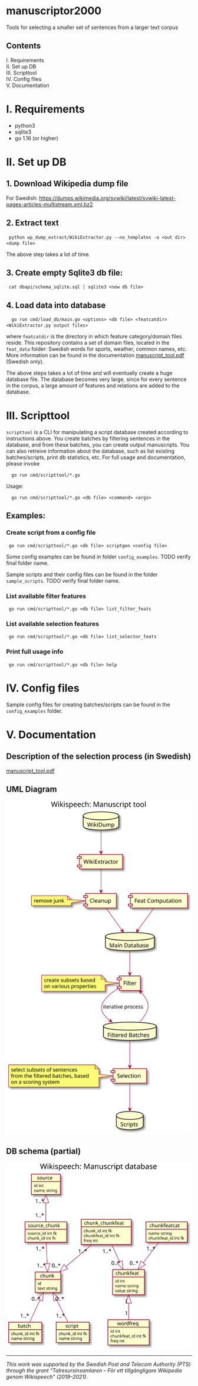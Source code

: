 # manuscriptor2000
Tools for selecting a smaller set of sentences from a larger text corpus

## Contents

I. Requirements    
II. Set up DB    
III. Scripttool    
IV. Config files    
V. Documentation    

# I. Requirements
* python3
* sqlite3
* go 1.16 (or higher)

# II. Set up DB

## 1. Download Wikipedia dump file

For Swedish: https://dumps.wikimedia.org/svwiki/latest/svwiki-latest-pages-articles-multistream.xml.bz2    
<!-- English: https://dumps.wikimedia.org/enwiki/latest/enwiki-latest-pages-articles-multistream.xml.bz2 -->


## 2. Extract text 

     python wp_dump_extract/WikiExtractor.py --no_templates -o <out dir> <dump file>


The above step takes a lot of time.

## 3. Create empty Sqlite3 db file:

     cat dbapi/schema_sqlite.sql | sqlite3 <new db file>


## 4. Load data into database

      go run cmd/load_db/main.go <options> <db file> <featcatdir> <WikiExtractor.py output files>

where `featcatdir` is the directory in which feature category/domain files reside. This repository contains a set of domain files, located in the `feat_data` folder: Swedish words for sports, weather, common names, etc. More information can be found in the documentation <a href="doc/manuscript_tool.pdf">manuscript_tool.pdf</a> (Swedish only).


The above steps takes a lot of time and will eventually create a huge
database file. The database becomes very large, since for every
sentence in the corpus, a large amount of features and relations are added to
the database.

# III. Scripttool

`scripttool` is a CLI for manipulating a script database created according to instructions above. You create batches by filtering sentences in the database, and from these batches, you can create output manuscripts. You can also retreive information about the database, such as list existing batches/scripts, print db statistics, etc. For full usage and documentation, please invoke

      go run cmd/scripttool/*.go

Usage:

      go run cmd/scripttool/*.go <db file> <command> <args>

## Examples:

### Create script from a config file

     go run cmd/scripttool/*.go <db file> scriptgen <config file>

Some config examples can be found in folder `config_examples`. TODO verify final folder name.

Sample scripts and their config files can be found in the folder `sample_scripts`. TODO verify final folder name.

### List available filter features

     go run cmd/scripttool/*.go <db file> list_filter_feats


### List available selection features

     go run cmd/scripttool/*.go <db file> list_selector_feats


### Print full usage info

     go run cmd/scripttool/*.go <db file> help



# IV. Config files

Sample config files for creating batches/scripts can be found in the `config_examples` folder.


# V. Documentation


## Description of the selection process (in Swedish)

<a href="doc/manuscript_tool.pdf">manuscript_tool.pdf</a>



## UML Diagram

<img src="./uml/manuscriptor.svg">


## DB schema (partial)

<img src="./uml/database.svg">

---

_This work was supported by the Swedish Post and Telecom Authority (PTS) through the grant "Talresursinsamlaren – För ett tillgängligare Wikipedia genom Wikispeech" (2019–2021)._
